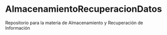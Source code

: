 # AlmacenamientoRecuperacionDatos
Repositorio para la materia de Almacenamiento y Recuperación de Información
